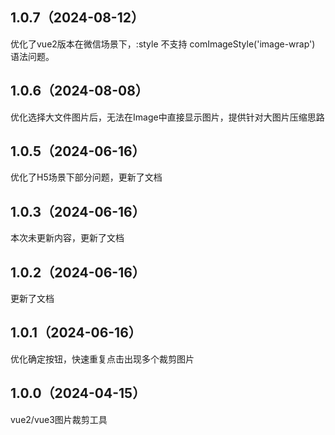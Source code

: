 ## 1.0.7（2024-08-12）
优化了vue2版本在微信场景下，:style 不支持 comImageStyle('image-wrap') 语法问题。
## 1.0.6（2024-08-08）
优化选择大文件图片后，无法在Image中直接显示图片，提供针对大图片压缩思路
## 1.0.5（2024-06-16）
优化了H5场景下部分问题，更新了文档
## 1.0.3（2024-06-16）
本次未更新内容，更新了文档
## 1.0.2（2024-06-16）
更新了文档
## 1.0.1（2024-06-16）
优化确定按钮，快速重复点击出现多个裁剪图片
## 1.0.0（2024-04-15）
vue2/vue3图片裁剪工具
